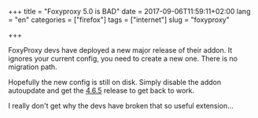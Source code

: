 +++
title = "Foxyproxy 5.0 is BAD"
date = 2017-09-06T11:59:11+02:00
lang = "en"
categories = ["firefox"]
tags = ["internet"]
slug = "foxyproxy"

+++


FoxyProxy devs have deployed a new major release of their addon. It ignores
your current config, you need to create a new one. There is no migration path.

Hopefully the new config is still on disk. Simply disable the addon autoupdate
and get the
[4.6.5](https://addons.mozilla.org/en-US/firefox/addon/foxyproxy-standard/versions/) release
to get back to work.

I really don't get why the devs have broken that so useful extension...

